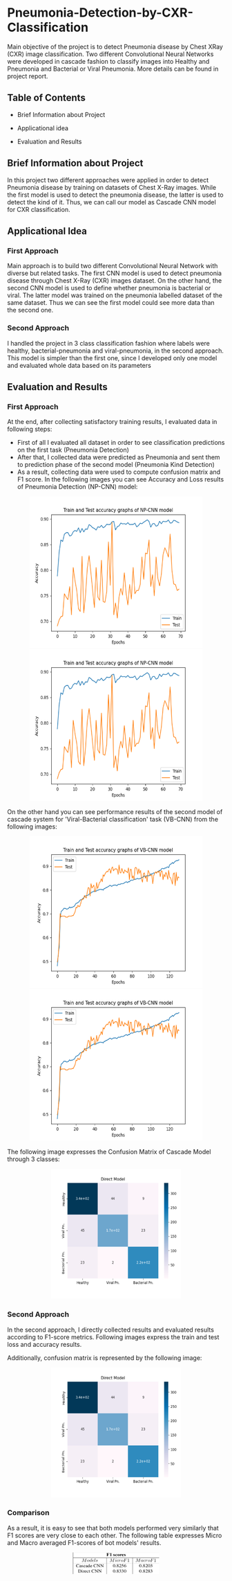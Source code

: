 # Pneumonia-Detection-by-CXR-Classification
Main objective of the project is to detect Pneumonia disease by Chest XRay (CXR) image classification. Two different Convolutional Neural Networks were developed in cascade fashion to classify images into Healthy and Pneumonia and Bacterial or Viral Pneumonia. More details can be found in project report.

## Table of Contents
* Brief Information about Project
* Applicational idea

* Evaluation and Results

## Brief Information about Project
In this project two different approaches were applied in order to detect Pneumonia disease by training on datasets of Chest X-Ray images. While the first model is used to detect the pneumonia disease,
the latter is used to detect the kind of it. Thus, we can call our model as Cascade CNN model for CXR classification.

## Applicational Idea
### First Approach
Main approach is to build two different Convolutional Neural Network with diverse but related tasks. The first CNN model is used to detect pneumonia disease through Chest X-Ray (CXR) images dataset. On the other hand,
the second CNN model is used to define whether pneumonia is bacterial or viral. The latter model was trained on the pneumonia labelled dataset of the same dataset. Thus we can see the first model could see more data than the second one.

### Second Approach
I handled the project in 3 class classification fashion where labels were healthy, bacterial-pneumonia and viral-pneumonia, in the second approach. This model is simpler than the first one, since I developed only one model and
evaluated whole data based on its parameters

## Evaluation and Results
### First Approach
At the end, after collecting satisfactory training results, I evaluated data in following steps:
 * First of all I evaluated all dataset in order to see classification predictions on the first task (Pneumonia Detection)
 * After that, I collected data were predicted as Pneumonia and sent them to prediction phase of  the second model (Pneumonia Kind Detection)
 * As a result, collecting data were used to compute confusion matrix and F1 score.
 In the following images you can see Accuracy and Loss results of Pneumonia Detection (NP-CNN) model:
 
 <p align="center">
 <img src="https://github.com/NamazovMN/Pneumonia-Detection-by-CXR-Classification/blob/8de2905d88074bb6f58f86182fa3b90225d34acc/np_4_acc.png" width="400" height="350">  <img src="https://github.com/NamazovMN/Pneumonia-Detection-by-CXR-Classification/blob/8de2905d88074bb6f58f86182fa3b90225d34acc/np_4_acc.png" width="400" height="350">
 </p>

On the other hand you can see performance results of the second model of cascade system for 'Viral-Bacterial classification' task (VB-CNN) from the following images:

<p align="center">
 <img src="vb_4_acc.png" width="400" height="350">  <img src="vb_4_acc.png" width="400" height="350">
 </p>
 

The following image expresses the Confusion Matrix of Cascade Model through 3 classes:
<p align="center">
<img src="image.png" width="300" height="300">
 </p>
 
 
 
 ### Second Approach
 In the second approach, I directly collected results and evaluated results according to F1-score metrics. Following images express the train and test loss and accuracy results.


Additionally, confusion matrix is represented by the following image:

<p align="center">
<img src="DirectConfusion.png" width="300" height="300">
</p>

### Comparison
As a result, it is easy to see that both models performed very similarly that F1 scores are very close to each other. The following table expresses Micro and Macro averaged F1-scores of bot models' results.

<p align="center">
<img src="F1_scores.png" width="200" height="50">
</p>
